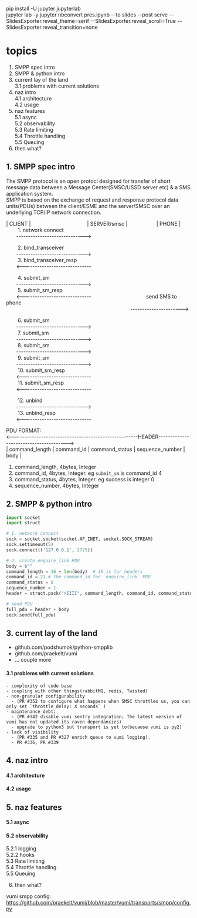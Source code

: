 pip install -U jupyter jupyterlab      
jupyter lab -y 
jupyter nbconvert pres.ipynb --to slides --post serve --SlidesExporter.reveal_theme=serif --SlidesExporter.reveal_scroll=True --SlidesExporter.reveal_transition=none    


# topics                   
1. SMPP spec intro               
2. SMPP & python intro        
3. current lay of the land          
    3.1 problems with current solutions           
4. naz intro                     
    4.1 architecture              
    4.2 usage                    
5. naz features         
    5.1 async           
    5.2 observability            
    5.3 Rate limiting             
    5.4 Throttle handling              
    5.5 Queuing            
6. then what?  

## 1. SMPP spec intro                 
The SMPP protocol is an open protocl designed for transfer of short message data between a Message Center(SMSC/USSD server etc) & a SMS application system.                
SMPP is based on the exchange of request and response protocol data units(PDUs) between the client/ESME and the server/SMSC over an underlying TCP/IP network connection.                


| CLIENT |&nbsp;&nbsp;&nbsp;&nbsp;&nbsp;&nbsp;&nbsp;&nbsp;&nbsp;&nbsp;&nbsp;&nbsp;&nbsp;&nbsp;&nbsp;&nbsp;&nbsp;&nbsp;&nbsp;&nbsp;&nbsp;&nbsp;&nbsp;&nbsp;&nbsp;&nbsp;&nbsp;&nbsp;&nbsp;&nbsp;&nbsp;&nbsp;&nbsp;&nbsp;&nbsp;&nbsp;&nbsp;&nbsp; | SERVER/smsc | &nbsp;&nbsp;&nbsp;&nbsp;&nbsp;&nbsp;&nbsp;&nbsp;&nbsp;&nbsp;&nbsp;&nbsp;&nbsp;&nbsp;&nbsp;&nbsp;&nbsp;&nbsp; | PHONE |                         
&nbsp;&nbsp;&nbsp;&nbsp;&nbsp;&nbsp;&nbsp;&nbsp;1. network connect                
&nbsp;&nbsp;&nbsp;&nbsp;&nbsp;&nbsp;&nbsp;----------------------------->             

&nbsp;&nbsp;&nbsp;&nbsp;&nbsp;&nbsp;&nbsp;&nbsp;2. bind_transceiver                
&nbsp;&nbsp;&nbsp;&nbsp;&nbsp;&nbsp;&nbsp;----------------------------->                    
&nbsp;&nbsp;&nbsp;&nbsp;&nbsp;&nbsp;&nbsp;&nbsp;3. bind_transceiver_resp                
&nbsp;&nbsp;&nbsp;&nbsp;&nbsp;&nbsp;&nbsp;<-----------------------------                 

&nbsp;&nbsp;&nbsp;&nbsp;&nbsp;&nbsp;&nbsp;&nbsp;4. submit_sm                
&nbsp;&nbsp;&nbsp;&nbsp;&nbsp;&nbsp;&nbsp;----------------------------->                    
&nbsp;&nbsp;&nbsp;&nbsp;&nbsp;&nbsp;&nbsp;&nbsp;5. submit_sm_resp                
&nbsp;&nbsp;&nbsp;&nbsp;&nbsp;&nbsp;&nbsp;<-----------------------------       &nbsp;&nbsp;&nbsp;&nbsp;&nbsp;&nbsp;&nbsp;&nbsp;&nbsp;&nbsp;&nbsp;&nbsp;&nbsp;&nbsp;&nbsp;&nbsp;&nbsp;&nbsp;&nbsp;&nbsp;&nbsp;&nbsp;&nbsp;&nbsp;&nbsp;&nbsp;&nbsp;&nbsp;&nbsp;&nbsp;&nbsp;&nbsp;&nbsp;&nbsp;&nbsp;&nbsp;   send SMS to phone               
&nbsp;&nbsp;&nbsp;&nbsp;&nbsp;&nbsp;&nbsp;&nbsp;&nbsp;&nbsp;&nbsp;&nbsp;&nbsp;&nbsp;&nbsp;&nbsp;&nbsp;&nbsp;&nbsp;&nbsp;&nbsp;&nbsp;&nbsp;&nbsp;&nbsp;&nbsp;&nbsp;&nbsp;&nbsp;&nbsp;&nbsp;&nbsp;&nbsp;&nbsp;&nbsp;&nbsp;&nbsp;&nbsp;&nbsp;&nbsp;&nbsp;&nbsp;&nbsp;&nbsp;&nbsp;&nbsp;&nbsp;&nbsp;&nbsp;&nbsp;&nbsp;&nbsp;&nbsp;&nbsp;&nbsp;&nbsp;&nbsp;&nbsp;&nbsp;&nbsp;&nbsp;&nbsp;&nbsp;&nbsp;&nbsp;&nbsp;&nbsp;&nbsp;&nbsp;&nbsp;&nbsp;&nbsp;&nbsp;&nbsp;&nbsp;&nbsp;&nbsp;&nbsp;&nbsp;&nbsp;&nbsp;&nbsp;&nbsp;&nbsp;&nbsp;   ---------------------->          

&nbsp;&nbsp;&nbsp;&nbsp;&nbsp;&nbsp;&nbsp;&nbsp;6. submit_sm                
&nbsp;&nbsp;&nbsp;&nbsp;&nbsp;&nbsp;&nbsp;----------------------------->           
&nbsp;&nbsp;&nbsp;&nbsp;&nbsp;&nbsp;&nbsp;&nbsp;7. submit_sm                
&nbsp;&nbsp;&nbsp;&nbsp;&nbsp;&nbsp;&nbsp;----------------------------->            
&nbsp;&nbsp;&nbsp;&nbsp;&nbsp;&nbsp;&nbsp;&nbsp;8. submit_sm                
&nbsp;&nbsp;&nbsp;&nbsp;&nbsp;&nbsp;&nbsp;----------------------------->     
&nbsp;&nbsp;&nbsp;&nbsp;&nbsp;&nbsp;&nbsp;&nbsp;9. submit_sm                
&nbsp;&nbsp;&nbsp;&nbsp;&nbsp;&nbsp;&nbsp;----------------------------->                     
&nbsp;&nbsp;&nbsp;&nbsp;&nbsp;&nbsp;&nbsp;&nbsp;10. submit_sm_resp                
&nbsp;&nbsp;&nbsp;&nbsp;&nbsp;&nbsp;&nbsp;<-----------------------------   
&nbsp;&nbsp;&nbsp;&nbsp;&nbsp;&nbsp;&nbsp;&nbsp;11. submit_sm_resp                
&nbsp;&nbsp;&nbsp;&nbsp;&nbsp;&nbsp;&nbsp;<-----------------------------   

&nbsp;&nbsp;&nbsp;&nbsp;&nbsp;&nbsp;&nbsp;&nbsp;12. unbind                
&nbsp;&nbsp;&nbsp;&nbsp;&nbsp;&nbsp;&nbsp;----------------------------->                    
&nbsp;&nbsp;&nbsp;&nbsp;&nbsp;&nbsp;&nbsp;&nbsp;13. unbind_resp                
&nbsp;&nbsp;&nbsp;&nbsp;&nbsp;&nbsp;&nbsp;<-----------------------------                                          


PDU FORMAT:                 
<-----------------------------------------------------HEADER--------------------------------------->                                 
| command_length | command_id | command_status | sequence_number |  body |                     

1. command_length, 4bytes, Integer     
2. command_id, 4bytes, Integer. eg `submit_sm` is command_id 4          
3. command_status, 4bytes, Integer. eg success is integer 0           
4. sequence_number, 4bytes, Integer  



## 2. SMPP & python intro         
```python
import socket
import struct

# 1. network connect
sock = socket.socket(socket.AF_INET, socket.SOCK_STREAM)
sock.settimeout(5)
sock.connect(('127.0.0.1', 2775))

# 2. create enquire_link PDU
body = b""
command_length = 16 + len(body)  # 16 is for headers
command_id = 21 # the command_id for `enquire_link` PDU
command_status = 0
sequence_number = 1
header = struct.pack(">IIII", command_length, command_id, command_status, sequence_number)

# send PDU
full_pdu = header + body
sock.send(full_pdu)
```          


## 3. current lay of the land               
- github.com/podshumok/python-smpplib               
- github.com/praekelt/vumi                    
- ... couple more          



#### 3.1 problems with current solutions           
    - complexity of code base    
    - coupling with other things(rabbitMQ, redis, Twisted)      
    - non-granular configurability         
      - (PR #352 to configure what happens when SMSC throttles us, you can only set `throttle_delay: X seconds` )
    - maintenance debt:
      - (PR #342 disable vumi sentry integration; The latest version of vumi has not updated its raven dependancies)
      - upgrade to python3 but transport is yet to(because vumi is py2)
    - lack of visibility      
      - (PR #335 and PR #327 enrich queue to vumi logging). 
      - PR #336, PR #339

## 4. naz intro                     



#### 4.1 architecture              
#### 4.2 usage                    

## 5. naz features        
#### 5.1 async          
#### 5.2 observability         
5.2.1 logging               
5.2.2 hooks         
5.3 Rate limiting             
5.4 Throttle handling              
5.5 Queuing          

6. then what?         


vumi smpp config:     
https://github.com/praekelt/vumi/blob/master/vumi/transports/smpp/config.py
